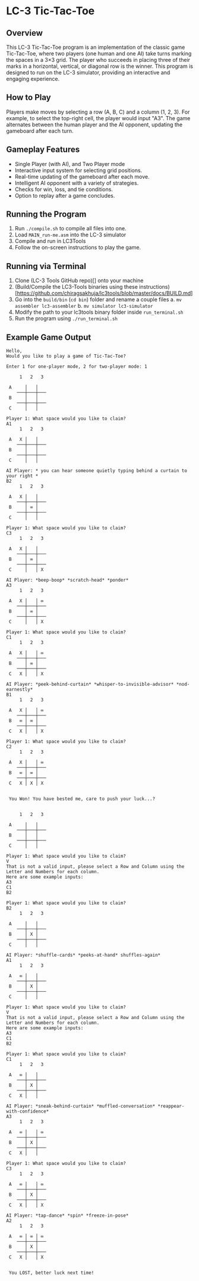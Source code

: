 # LC-3 Tic-Tac-Toe
## Overview
This LC-3 Tic-Tac-Toe program is an implementation of the classic game Tic-Tac-Toe, where two players (one human and one AI) take turns marking the spaces in a 3×3 grid. The player who succeeds in placing three of their marks in a horizontal, vertical, or diagonal row is the winner. This program is designed to run on the LC-3 simulator, providing an interactive and engaging experience.

## How to Play
Players make moves by selecting a row (A, B, C) and a column (1, 2, 3). For example, to select the top-right cell, the player would input "A3". The game alternates between the human player and the AI opponent, updating the gameboard after each turn.

## Gameplay Features
- Single Player (with AI), and Two Player mode
- Interactive input system for selecting grid positions.
- Real-time updating of the gameboard after each move.
- Intelligent AI opponent with a variety of strategies.
- Checks for win, loss, and tie conditions.
- Option to replay after a game concludes.

## Running the Program
1. Run `./compile.sh` to compile all files into one.
2. Load `MAIN_run-me.asm` into the LC-3 simulator
3. Compile and run in LC3Tools
4. Follow the on-screen instructions to play the game.

## Running via Terminal
1. Clone (LC-3 Tools GitHub repo)[] onto your machine
2. (Build/Compile the LC3-Tools binaries using these instructions)[https://github.com/chiragsakhuja/lc3tools/blob/master/docs/BUILD.md]
3. Go into the `build/bin` (`cd bin`) folder and rename a couple files
    a. `mv assembler lc3-assembler`
    b. `mv simulator lc3-simulator`
4. Modify the path to your lc3tools binary folder inside `run_terminal.sh`
5. Run the program using `./run_terminal.sh`

## Example Game Output
```
Hello,
Would you like to play a game of Tic-Tac-Toe?

Enter 1 for one-player mode, 2 for two-player mode: 1

     1   2   3  

 A     │   │    
    ───┼───┼─── 
 B     │   │    
    ───┼───┼─── 
 C     │   │    

Player 1: What space would you like to claim?
A1
     1   2   3  

 A   X │   │    
    ───┼───┼─── 
 B     │   │    
    ───┼───┼─── 
 C     │   │    

AI Player: * you can hear someone quietly typing behind a curtain to your right *
B2
     1   2   3  

 A   X │   │    
    ───┼───┼─── 
 B     │ ∞ │    
    ───┼───┼─── 
 C     │   │    

Player 1: What space would you like to claim?
C3
     1   2   3  

 A   X │   │    
    ───┼───┼─── 
 B     │ ∞ │    
    ───┼───┼─── 
 C     │   │ X  

AI Player: *beep-boop* *scratch-head* *ponder*
A3
     1   2   3  

 A   X │   │ ∞  
    ───┼───┼─── 
 B     │ ∞ │    
    ───┼───┼─── 
 C     │   │ X  

Player 1: What space would you like to claim?
C1
     1   2   3  

 A   X │   │ ∞  
    ───┼───┼─── 
 B     │ ∞ │    
    ───┼───┼─── 
 C   X │   │ X  

AI Player: *peek-behind-curtain* *whisper-to-invisible-advisor* *nod-earnestly*
B1
     1   2   3  

 A   X │   │ ∞  
    ───┼───┼─── 
 B   ∞ │ ∞ │    
    ───┼───┼─── 
 C   X │   │ X  

Player 1: What space would you like to claim?
C2
     1   2   3  

 A   X │   │ ∞  
    ───┼───┼─── 
 B   ∞ │ ∞ │    
    ───┼───┼─── 
 C   X │ X │ X  


 You Won! You have bested me, care to push your luck...? 


     1   2   3  

 A     │   │    
    ───┼───┼─── 
 B     │   │    
    ───┼───┼─── 
 C     │   │    

Player 1: What space would you like to claim?
V
That is not a valid input, please select a Row and Column using the Letter and Numbers for each column.
Here are some example inputs:
A3
C1
B2

Player 1: What space would you like to claim?
B2
     1   2   3  

 A     │   │    
    ───┼───┼─── 
 B     │ X │    
    ───┼───┼─── 
 C     │   │    

AI Player: *shuffle-cards* *peeks-at-hand* shuffles-again*
A1
     1   2   3  

 A   ∞ │   │    
    ───┼───┼─── 
 B     │ X │    
    ───┼───┼─── 
 C     │   │    

Player 1: What space would you like to claim?
V
That is not a valid input, please select a Row and Column using the Letter and Numbers for each column.
Here are some example inputs:
A3
C1
B2

Player 1: What space would you like to claim?
C1
     1   2   3  

 A   ∞ │   │    
    ───┼───┼─── 
 B     │ X │    
    ───┼───┼─── 
 C   X │   │    

AI Player: *sneak-behind-curtain* *muffled-conversation* *reappear-with-confidence*
A3
     1   2   3  

 A   ∞ │   │ ∞  
    ───┼───┼─── 
 B     │ X │    
    ───┼───┼─── 
 C   X │   │    

Player 1: What space would you like to claim?
C3
     1   2   3  

 A   ∞ │   │ ∞  
    ───┼───┼─── 
 B     │ X │    
    ───┼───┼─── 
 C   X │   │ X  

AI Player: *tap-dance* *spin* *freeze-in-pose*
A2
     1   2   3  

 A   ∞ │ ∞ │ ∞  
    ───┼───┼─── 
 B     │ X │    
    ───┼───┼─── 
 C   X │   │ X  


 You LOST, better luck next time!  
```